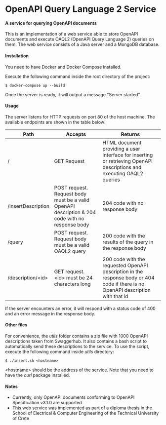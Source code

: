 OpenAPI Query Language 2 Service
================================
#### A service for querying OpenAPI documents ####
This is an implementation of a web service able to store OpenAPI documents and execute OAQL2 (OpenAPI Query Language 2) queries on them. The web service consists of a Java server and a MongoDB database.

#### Installation ####
You need to have Docker and Docker Compose installed.

Execute the following command inside the root directory of the project:

    $ docker-compose up --build
    
Once the server is ready, it will output a message "Server started".

#### Usage ####
The server listens for HTTP requests on port 80 of the host machine. The available endpoints are shown in the table below:

| Path                | Accepts                                                                                               | Returns                                                                                                                          |
|---------------------|-------------------------------------------------------------------------------------------------------|----------------------------------------------------------------------------------------------------------------------------------|
| /                   | GET Request                                                                                           | HTML document providing a user interface for inserting or retrieving OpenAPI descriptions and executing OAQL2 queries            |
| /insertDescription  | POST request.<br /> Request body must be a valid OpenAPI description & 204 code with no response body | 204 code with no response body                                                                                                   |
| /query              | POST request.<br /> Request body must be a valid OAQL2 query                                          | 200 code with the results of the query in the response body                                                                      |
| /description/\<id\> | GET request.<br /> \<id\> must be 24 characters long                                                  | 200 code with the requested OpenAPI description in the response body or 404 code if there is no OpenAPI description with that id |

If the server encounters an error, it will respond with a status code of 400 and an error message in the response body. 

#### Other files ####
For convenience, the *utils* folder contains a zip file with 1000 OpenAPI descriptions taken from Swaggerhub. It also contains a bash script to automatically send these descriptions to the service. To use the script, execute the following command inside *utils* directory:

    $ ./insert.sh <hostname> 

\<hostname\> should be the address of the service. Note that you need to have the *curl* package installed.

#### Notes ####
- Currently, only OpenAPI documents conforming to OpenAPI Specification v3.1.0 are supported
- This web service was implemented as part of a diploma thesis in the School of Electrical & Computer Engineering of the Technical University of Crete
